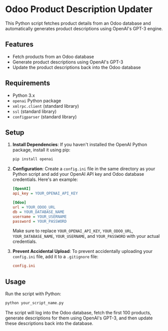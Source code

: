# Odoo Product Description Updater

This Python script fetches product details from an Odoo database and automatically generates product descriptions using OpenAI's GPT-3 engine.

## Features

- Fetch products from an Odoo database
- Generate product descriptions using OpenAI's GPT-3
- Update the product descriptions back into the Odoo database

## Requirements

- Python 3.x
- `openai` Python package
- `xmlrpc.client` (standard library)
- `ssl` (standard library)
- `configparser` (standard library)

## Setup

1. **Install Dependencies**: If you haven't installed the OpenAI Python package, install it using pip:
    ```bash
    pip install openai
    ```

2. **Configuration**: Create a `config.ini` file in the same directory as your Python script and add your OpenAI API key and Odoo database credentials. Here's an example:

    ```ini
    [OpenAI]
    api_key = YOUR_OPENAI_API_KEY

    [Odoo]
    url = YOUR_ODOO_URL
    db = YOUR_DATABASE_NAME
    username = YOUR_USERNAME
    password = YOUR_PASSWORD
    ```

    Make sure to replace `YOUR_OPENAI_API_KEY`, `YOUR_ODOO_URL`, `YOUR_DATABASE_NAME`, `YOUR_USERNAME`, and `YOUR_PASSWORD` with your actual credentials.

3. **Prevent Accidental Upload**: To prevent accidentally uploading your `config.ini` file, add it to a `.gitignore` file:
    ```ini
    config.ini
    ```

## Usage

Run the script with Python:

```bash
python your_script_name.py
```

The script will log into the Odoo database, fetch the first 100 products, generate descriptions for them using OpenAI's GPT-3, and then update these descriptions back into the database.
